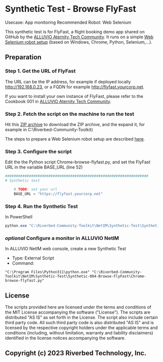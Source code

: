 # Synthetic Test - Browse FlyFast

Usecase: App monitoring
Recommended Robot: Web Selenium

This synthetic test is for FlyFast, a flight booking demo app shared on GitHub by the [ALLUVIO Aternity Tech Community](https://github.com/riverbed/Riverbed-Community-Toolkit).
It runs on a simple [Web Selenium robot setup](../Robot-001-WebSelenium) (based on Windows, Chrome, Python, Selenium,...).

## Preparation

### Step 1. Get the URL of FlyFast

The URL can be the IP address, for example if deployed locally http://192.168.0.23, or a FQDN for example http://flyfast.yourcorp.net.

If you want to install your own instance of FlyFast, please refer to the Cookbook 001 in [ALLUVIO Aternity Tech Community](https://github.com/riverbed/Riverbed-Community-Toolkit).

### Step 2. Fetch the script on the machine to run the test

Hit this [ZIP archive](https://github.com/riverbed/Riverbed-Community-Toolkit/archive/refs/heads/master.zip) to download the ZIP archive, and the expand it, for example in C:\Riverbed-Community-Toolkit)

The steps to prepare a Web Selenium robot setup are described [here](../Robot-001-WebSelenium).

### Step 3. Configure the script

Edit the the Python script Chrome-browse-flyfast.py, and set the FlyFast URL in the variable BASE_URL (line 52) 

```python
##################################################################
# Synthetic test

    # TODO: set your url
    BASE_URL = "https://flyfast.yourcorp.net"
```

### Step 4. Run the Synthetic Test

In PowerShell

```PowerShell
python.exe "C:\Riverbed-Community-Toolkit\NetIM\Synthetic-Test\Synthetic-004-Browse-FlyFast\Chrome-browse-flyfast.py"
```

### *optional* Configure a monitor in ALLUVIO NetIM

In ALLUVIO NetIM web console, create a new Synthetic Test

- Type: External Script
- Command: 

```shell
"C:\Program Files\Python311\python.exe" "C:\Riverbed-Community-Toolkit\NetIM\Synthetic-Test\Synthetic-004-Browse-FlyFast\Chrome-browse-flyfast.py"
```

## License

The scripts provided here are licensed under the terms and conditions of the MIT License accompanying the software ("License"). The scripts are distributed "AS IS" as set forth in the License. The script also include certain third party code. All such third party code is also distributed "AS IS" and is licensed by the respective copyright holders under the applicable terms and conditions (including, without limitation, warranty and liability disclaimers) identified in the license notices accompanying the software.

## Copyright (c) 2023 Riverbed Technology, Inc.
